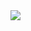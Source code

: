 <picture>
<source 
  srcset="https://github-readme-stats.vercel.app/api?username=Direnzii&show_icons=true&theme=transparent"
  media="(prefers-color-scheme: onedark)"
/>
<source
  srcset="https://github-readme-stats.vercel.app/api?username=Direnzii&show_icons=true"
  media="(prefers-color-scheme: light), (prefers-color-scheme: no-preference)"
/>
<img src="https://github-readme-stats.vercel.app/api?username=Direnzii&show_icons=true](https://github-readme-stats.vercel.app/api?username=Direnzii&show_icons=true&theme=onedark" />
</picture>
